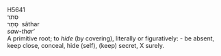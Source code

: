 <body>
  <p>H5641<br>  סתר  <br> סָתַר  ‎  sâthar  <br><i>saw-thar‘ </i><br>A primitive root; to <i>hide</i> (by covering), literally or figuratively: - be absent, keep close, conceal, hide (self), (keep) secret, X surely.<br></p>
 </body>